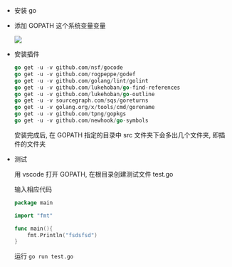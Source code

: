 * 安装 go
* 添加 GOPATH 这个系统变量变量

    ![](/assets/dev_tools/go_env.png)
* 安装插件
    ```go
    go get -u -v github.com/nsf/gocode
    go get -u -v github.com/rogpeppe/godef
    go get -u -v github.com/golang/lint/golint
    go get -u -v github.com/lukehoban/go-find-references
    go get -u -v github.com/lukehoban/go-outline
    go get -u -v sourcegraph.com/sqs/goreturns
    go get -u -v golang.org/x/tools/cmd/gorename
    go get -u -v github.com/tpng/gopkgs
    go get -u -v github.com/newhook/go-symbols
    ```
    安装完成后, 在 GOPATH 指定的目录中 src 文件夹下会多出几个文件夹, 即插件的文件夹
* 测试

    用 vscode 打开 GOPATH, 在根目录创建测试文件 test.go

    输入相应代码
    ```go
    package main

    import "fmt"

    func main(){
        fmt.Println("fsdsfsd")
    }
    ```

    运行 `go run test.go`